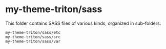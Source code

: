 # my-theme-triton/sass

This folder contains SASS files of various kinds, organized in sub-folders:

    my-theme-triton/sass/etc
    my-theme-triton/sass/src
    my-theme-triton/sass/var
